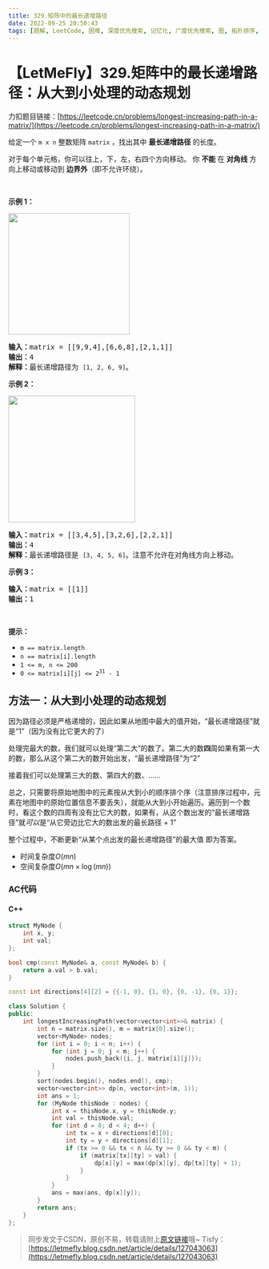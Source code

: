 ```yaml
---
title: 329.矩阵中的最长递增路径
date: 2022-09-25 20:50:43
tags: [题解, LeetCode, 困难, 深度优先搜索, 记忆化, 广度优先搜索, 图, 拓扑排序, 记忆化搜索, 动态规划, 排序]
---
```


# 【LetMeFly】329.矩阵中的最长递增路径：从大到小处理的动态规划

力扣题目链接：[https://leetcode.cn/problems/longest-increasing-path-in-a-matrix/](https://leetcode.cn/problems/longest-increasing-path-in-a-matrix/)

<p>给定一个 <code>m x n</code> 整数矩阵 <code>matrix</code> ，找出其中 <strong>最长递增路径</strong> 的长度。</p>

<p>对于每个单元格，你可以往上，下，左，右四个方向移动。 你 <strong>不能</strong> 在 <strong>对角线</strong> 方向上移动或移动到 <strong>边界外</strong>（即不允许环绕）。</p>

<p> </p>

<p><strong>示例 1：</strong></p>
<img alt="" src="https://assets.leetcode.com/uploads/2021/01/05/grid1.jpg" style="width: 242px; height: 242px;" />
<pre>
<strong>输入：</strong>matrix = [[9,9,4],[6,6,8],[2,1,1]]
<strong>输出：</strong>4 
<strong>解释：</strong>最长递增路径为 <code>[1, 2, 6, 9]</code>。</pre>

<p><strong>示例 2：</strong></p>
<img alt="" src="https://assets.leetcode.com/uploads/2021/01/27/tmp-grid.jpg" style="width: 253px; height: 253px;" />
<pre>
<strong>输入：</strong>matrix = [[3,4,5],[3,2,6],[2,2,1]]
<strong>输出：</strong>4 
<strong>解释：</strong>最长递增路径是 <code>[3, 4, 5, 6]</code>。注意不允许在对角线方向上移动。
</pre>

<p><strong>示例 3：</strong></p>

<pre>
<strong>输入：</strong>matrix = [[1]]
<strong>输出：</strong>1
</pre>

<p> </p>

<p><strong>提示：</strong></p>

<ul>
	<li><code>m == matrix.length</code></li>
	<li><code>n == matrix[i].length</code></li>
	<li><code>1 <= m, n <= 200</code></li>
	<li><code>0 <= matrix[i][j] <= 2<sup>31</sup> - 1</code></li>
</ul>


    
## 方法一：从大到小处理的动态规划

因为路径必须是严格递增的，因此如果从地图中最大的值开始，“最长递增路径”就是“1”（因为没有比它更大的了）

处理完最大的数，我们就可以处理“第二大”的数了。第二大的数**四**周如果有第一大的数，那么从这个第二大的数开始出发，“最长递增路径”为“2”

接着我们可以处理第三大的数、第四大的数、……

总之，只需要将原始地图中的元素按从大到小的顺序排个序（注意排序过程中，元素在地图中的原始位置信息不要丢失），就能从大到小开始遍历。遍历到一个数时，看这个数的四周有没有比它大的数，如果有，从这个数出发的“最长递增路径”就*可以*是“从它旁边比它大的数出发的最长路径 + 1”

整个过程中，不断更新“从某个点出发的最长递增路径”的最大值 即为答案。

+ 时间复杂度$O(m n)$
+ 空间复杂度$O(m n\times \log (m n))$

### AC代码

#### C++

```cpp
struct MyNode {
    int x, y;
    int val;
};

bool cmp(const MyNode& a, const MyNode& b) {
    return a.val > b.val;
}

const int directions[4][2] = {{-1, 0}, {1, 0}, {0, -1}, {0, 1}};

class Solution {
public:
    int longestIncreasingPath(vector<vector<int>>& matrix) {
        int n = matrix.size(), m = matrix[0].size();
        vector<MyNode> nodes;
        for (int i = 0; i < n; i++) {
            for (int j = 0; j < m; j++) {
                nodes.push_back({i, j, matrix[i][j]});
            }
        }
        sort(nodes.begin(), nodes.end(), cmp);
        vector<vector<int>> dp(n, vector<int>(m, 1));
        int ans = 1;
        for (MyNode thisNode : nodes) {
            int x = thisNode.x, y = thisNode.y;
            int val = thisNode.val;
            for (int d = 0; d < 4; d++) {
                int tx = x + directions[d][0];
                int ty = y + directions[d][1];
                if (tx >= 0 && tx < n && ty >= 0 && ty < m) {
                    if (matrix[tx][ty] > val) {
                        dp[x][y] = max(dp[x][y], dp[tx][ty] + 1);
                    }
                }
            }
            ans = max(ans, dp[x][y]);
        }
        return ans;
    }
};
```

> 同步发文于CSDN，原创不易，转载请附上[原文链接](https://blog.letmefly.xyz/2022/09/25/LeetCode%200329.%E7%9F%A9%E9%98%B5%E4%B8%AD%E7%9A%84%E6%9C%80%E9%95%BF%E9%80%92%E5%A2%9E%E8%B7%AF%E5%BE%84/)哦~
> Tisfy：[https://letmefly.blog.csdn.net/article/details/127043063](https://letmefly.blog.csdn.net/article/details/127043063)
